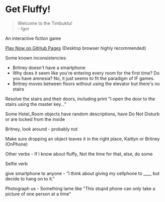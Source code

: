 # Get Fluffy!

> Welcome to the Timbuktu!<br>
>    \- Igor

An interactive fiction game

[Play Now on GitHub Pages](https://stone1343.github.io/get-fluffy/public/index.html) (Desktop browser highly recommended)

Some known inconsistencies:
* Britney doesn't have a smartphone
* Why does it seem like you're entering every room for the first time? Do you have amnesia? No, it just seems to fit the paradigm of IF games.
* Britney moves between floors without using the elevator but there's no stairs

Resolve the stairs and their doors, including print "I open the door to the stairs using the master key..."

Some Hotel_Room objects have random descriptions, have Do Not Disturb or are locked from the inside

Britney, look around - probably not

Make sure dropping an object leaves it in the right place, Kaitlyn or Britney (OnPhone)

Other verbs - If I know about fluffy, Not the time for that, else, do some

Selfie verb

give smartphone to anyone - "I think about giving my cellphone to ____ but decide to hang on to it."

Photograph us - Something lame like "This stupid phone can only take a picture of one person at a time"
